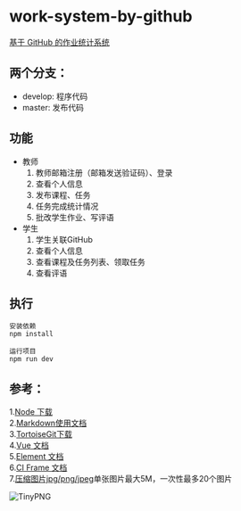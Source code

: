 # work-system-by-github
[基于 GitHub 的作业统计系统 ]( http://47.106.75.132 )

## 两个分支：
* develop: 程序代码
* master: 发布代码

## 功能
* 教师 
  1. 教师邮箱注册（邮箱发送验证码）、登录
  4. 查看个人信息
  1. 发布课程、任务
  2. 任务完成统计情况
  3. 批改学生作业、写评语
* 学生
  1. 学生关联GitHub
  3. 查看个人信息
  1. 查看课程及任务列表、领取任务
  2. 查看评语

## 执行
```
安装依赖
npm install

运行项目
npm run dev
```

## 参考：
1.[Node 下载](https://nodejs.org/en/download/)  
2.[Markdown使用文档](http://wowubuntu.com/markdown/)  
3.[TortoiseGit下载](https://tortoisegit.org/)  
4.[Vue 文档](https://cn.vuejs.org/v2/guide/)  
5.[Element 文档](http://element-cn.eleme.io/#/zh-CN/component/installation)  
6.[CI Frame 文档](http://codeigniter.org.cn/user_guide/)  
7.[压缩图片jpg/png/jpeg](https://tinypng.com/)单张图片最大5M，一次性最多20个图片  

![TinyPNG](/docs/tinypng.jpg "TinyPNG")
